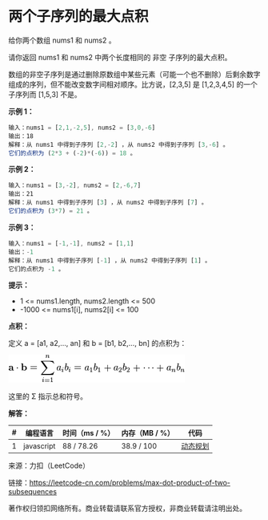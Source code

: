 # 两个子序列的最大点积

给你两个数组 nums1 和 nums2 。

请你返回 nums1 和 nums2 中两个长度相同的 非空 子序列的最大点积。

数组的非空子序列是通过删除原数组中某些元素（可能一个也不删除）后剩余数字组成的序列，但不能改变数字间相对顺序。比方说，[2,3,5] 是 [1,2,3,4,5] 的一个子序列而 [1,5,3] 不是。

**示例 1：**

``` javascript
输入：nums1 = [2,1,-2,5], nums2 = [3,0,-6]
输出：18
解释：从 nums1 中得到子序列 [2,-2] ，从 nums2 中得到子序列 [3,-6] 。
它们的点积为 (2*3 + (-2)*(-6)) = 18 。
```

**示例 2：**

``` javascript
输入：nums1 = [3,-2], nums2 = [2,-6,7]
输出：21
解释：从 nums1 中得到子序列 [3] ，从 nums2 中得到子序列 [7] 。
它们的点积为 (3*7) = 21 。
```

**示例 3：**

``` javascript
输入：nums1 = [-1,-1], nums2 = [1,1]
输出：-1
解释：从 nums1 中得到子序列 [-1] ，从 nums2 中得到子序列 [1] 。
它们的点积为 -1 。
```

**提示：**

- 1 <= nums1.length, nums2.length <= 500
- -1000 <= nums1[i], nums2[i] <= 100
 

**点积：**

定义 a = [a1, a2,…, an] 和 b = [b1, b2,…, bn] 的点积为：

![点积计算公式](./question.png)

这里的 Σ 指示总和符号。

**解答：**

**#**|**编程语言**|**时间（ms / %）**|**内存（MB / %）**|**代码**
--|--|--|--|--
1|javascript|88 / 78.26|38.9 / 100|[动态规划](./javascript/ac_v1.js)

来源：力扣（LeetCode）

链接：https://leetcode-cn.com/problems/max-dot-product-of-two-subsequences

著作权归领扣网络所有。商业转载请联系官方授权，非商业转载请注明出处。
